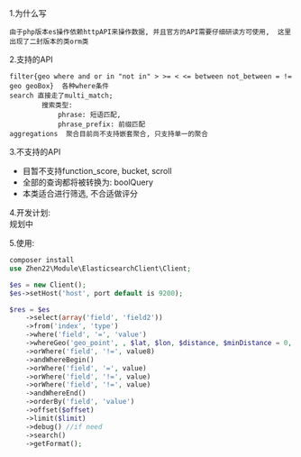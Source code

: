 1.为什么写

```text
由于php版本es操作依赖httpAPI来操作数据, 并且官方的API需要仔细研读方可使用,  这里出现了二封版本的类orm类
```

2.支持的API
```
filter{geo where and or in "not in" > >= < <= between not_between = != geo geoBox}  各种where条件
search 直接走了multi_match; 
        搜索类型: 
            phrase: 短语匹配, 
            phrase_prefix: 前缀匹配
aggregations  聚合目前尚不支持嵌套聚合, 只支持单一的聚合
```
    
3.不支持的API
   * 目暂不支持function_score, bucket, scroll
   * 全部的查询都将被转换为: boolQuery
   * 本类适合进行筛选, 不合适做评分

4.开发计划:
    <br/>
    规划中

5.使用:
```php
composer install 
use Zhen22\Module\ElasticsearchClient\Client;

$es = new Client();
$es->setHost('host', port default is 9200);

$res = $es
    ->select(array('field', 'field2'))
    ->from('index', 'type')
    ->where('field', '=', 'value')
    ->whereGeo('geo_point', , $lat, $lon, $distance, $minDistance = 0, $unit = 'm', $distanceType = 'sloppy_arc', $type = 'and')
    ->orWhere('field', '!=', value8)
    ->andWhereBegin()
    ->orWhere('field', '=', value)
    ->orWhere('field', '!=', value)
    ->orWhere('field', '!=', value)
    ->andWhereEnd()
    ->orderBy('field', 'value')
    ->offset($offset)
    ->limit($limit)
    ->debug() //if need
    ->search()
    ->getFormat();
```
